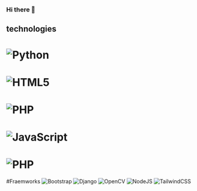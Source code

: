 ### Hi there 👋

<!--
**Apelpollo/Apelpollo** is a ✨ _special_ ✨ repository because its `README.md` (this file) appears on your GitHub profile.

Here are some ideas to get you started:

- 🔭 I’m currently working on ...
- 🌱 I’m currently learning ...
- 👯 I’m looking to collaborate on ...
- 🤔 I’m looking for help with ...
- 💬 Ask me about ...
- 📫 How to reach me: ...
- 😄 Pronouns: ...
- ⚡ Fun fact: ...
-->

## technologies
# ![Python](https://img.shields.io/badge/python-3670A0?style=for-the-badge&logo=python&logoColor=ffdd54)
# ![HTML5](https://img.shields.io/badge/html5-%23E34F26.svg?style=for-the-badge&logo=html5&logoColor=white)
# ![PHP](https://img.shields.io/badge/php-%23777BB4.svg?style=for-the-badge&logo=php&logoColor=white)
# ![JavaScript](https://img.shields.io/badge/javascript-%23323330.svg?style=for-the-badge&logo=javascript&logoColor=%23F7DF1E)
# ![PHP](https://img.shields.io/badge/php-%23777BB4.svg?style=for-the-badge&logo=php&logoColor=white)

#Fraemworks
![Bootstrap](https://img.shields.io/badge/bootstrap-%238511FA.svg?style=for-the-badge&logo=bootstrap&logoColor=white)
![Django](https://img.shields.io/badge/django-%23092E20.svg?style=for-the-badge&logo=django&logoColor=white)
![OpenCV](https://img.shields.io/badge/opencv-%23white.svg?style=for-the-badge&logo=opencv&logoColor=white)
![NodeJS](https://img.shields.io/badge/node.js-6DA55F?style=for-the-badge&logo=node.js&logoColor=white)
![TailwindCSS](https://img.shields.io/badge/tailwindcss-%2338B2AC.svg?style=for-the-badge&logo=tailwind-css&logoColor=white)


